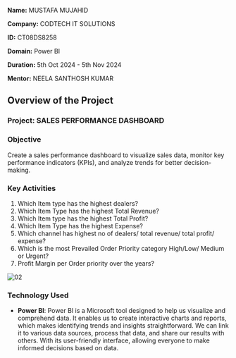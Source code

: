 **Name:** MUSTAFA MUJAHID

**Company:** CODTECH IT SOLUTIONS

**ID:** CT08DS8258

**Domain:** Power BI

**Duration:** 5th Oct 2024 - 5th Nov 2024

**Mentor:** NEELA SANTHOSH KUMAR

## Overview of the Project

### Project: SALES PERFORMANCE DASHBOARD

### Objective
Create a sales performance dashboard to visualize sales data, monitor key performance indicators (KPIs), and analyze trends for better decision-making.

### Key Activities
1. Which Item type has the highest dealers?
2. Which Item Type has the highest Total Revenue?
3. Which Item type has the highest Total Profit?
4. Which Item Type has the highest Expense?
5. Which channel has highest no of dealers/ total revenue/ total profit/ expense?
6. Which is the most Prevailed Order Priority category High/Low/ Medium or Urgent?
7. Profit Margin per Order priority over the years?
  
![02](https://github.com/user-attachments/assets/6f18114d-090b-48e9-b236-c53fa15fd3ea)

### Technology Used
- **Power BI**: Power BI is a Microsoft tool designed to help us visualize and comprehend data. It enables us to create interactive charts and reports, which makes identifying trends and insights straightforward. We can link it to various data sources, process that data, and share our results with others. With its user-friendly interface, allowing everyone to make informed decisions based on data.

